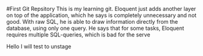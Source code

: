 #First Git Repsitory
This is my learning git.
Eloquent just adds another layer on top of the application, which he says is completely unnecessary and not good.
With raw SQL, he is able to draw information directly from the database, using only one query. He says that for some tasks, Eloquent requires multiple SQL-queries, which is bad for the serve

Hello I will test to unstage
